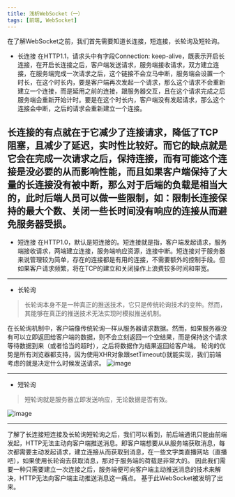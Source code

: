 ```yaml
---
title: 浅析WebSocket（一）
tags: [前端, WebSocket]
---
```

在了解WebSocket之前，我们首先需要知道长连接，短连接，长轮询及短轮询。
- 长连接
在HTTP1.1，请求头中有字段Connection: keep-alive，既表示开启长连接，在开启长连接之后，客户端发送请求，服务端接收请求，双方建立连接，在服务端完成一次请求之后，这个链接不会立马中断，服务端会设置一个时长，在这个时长内，要是客户端再次发起一个请求，那么这个请求不会重新建立一个连接，而是延用之前的连接，跟服务器交互，且在这个请求完成之后服务端会重新开始计时。要是在这个时长内，客户端没有发起请求，那么这个连接会中断，之后的请求会重新建立一个连接。
<!-- more -->
长连接的有点就在于它减少了连接请求，降低了TCP阻塞，且减少了延迟，实时性比较好。而它的缺点就是它会在完成一次请求之后，保持连接，而有可能这个连接是没必要的从而影响性能，而且如果客户端保持了大量的长连接没有被中断，那么对于后端的负载是相当大的，此时后端人员可以做一些限制，如：限制长连接保持的最大个数、关闭一些长时间没有响应的连接从而避免服务器受损。
---

- 短连接
在HTTP1.0，默认是短连接的。短连接就是指，客户端发起请求，服务端接收请求，两端建立连接，服务端响应资源，连接中断。短连接对于服务器来说管理较为简单，存在的连接都是有用的连接，不需要额外的控制手段。但如果客户请求频繁，将在TCP的建立和关闭操作上浪费较多时间和带宽。
---

- 长轮询
> 长轮询本身不是一种真正的推送技术，它只是传统轮询技术的变种。然而，其能够在真正的推送技术无法实现时模拟推送机制。

在长轮询机制中，客户端像传统轮询一样从服务器请求数据。然而，如果服务器没有可以立即返回给客户端的数据，则不会立刻返回一个空结果，而是保持这个请求等待数据到来（或者恰当的超时），之后将数据作为结果返回给客户端。
轮询的优势是所有浏览器都支持，因为使用XHR对象跟setTimeout()就能实现，我们前端考虑的就是决定什么时候发送请求。
![image](/img/websocket/changlunxun.jpg)

---

- 短轮询
> 短轮询就是服务器立即发送响应，无论数据是否有效。

![image](/img/websocket/duanlunxun.jpg)

---
了解了长连接短连接及长轮询短轮询之后，我们可以看到，前后端通讯只能由前端发起，HTTP无法主动向客户端推送消息。即客户端想要从从服务端获取消息，每次都需要主动发起请求，建立连接从而获取到消息，在一些文字类直播网站（直播吧），如果使用长轮询去获取消息，那对于服务端的荷载是非常大的。
因此我们需要一种只需要建立一次连接之后，服务端便可向客户端主动推送消息的技术来解决，HTTP无法向客户端主动推送消息这一痛点。
基于此WebSocket被发明了出来。



